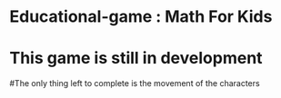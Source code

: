 # Educational-game : Math For Kids
# This game is still in development

#The only thing left to complete is the movement of the characters
